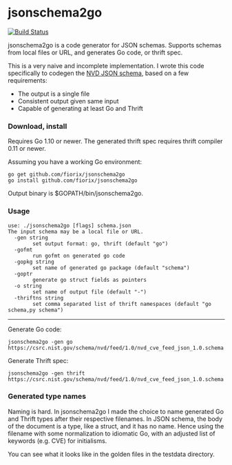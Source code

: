 # jsonschema2go

[![Build Status](https://secure.travis-ci.org/fiorix/jsonschema2go.png)](http://travis-ci.org/fiorix/jsonschema2go)

jsonschema2go is a code generator for JSON schemas. Supports schemas from local files or URL, and generates Go code, or thrift spec.

This is a very naive and incomplete implementation. I wrote this code specifically to codegen the [NVD JSON schema](https://nvd.nist.gov/vuln/data-feeds#JSON_FEED), based on a few requirements:

* The output is a single file
* Consistent output given same input
* Capable of generating at least Go and Thrift

### Download, install

Requires Go 1.10 or newer. The generated thrift spec requires thrift compiler 0.11 or newer.

Assuming you have a working Go environment:

```
go get github.com/fiorix/jsonschema2go
go install github.com/fiorix/jsonschema2go
```

Output binary is $GOPATH/bin/jsonschema2go.

### Usage

```
use: ./jsonschema2go [flags] schema.json
The input schema may be a local file or URL.
  -gen string
    	set output format: go, thrift (default "go")
  -gofmt
    	run gofmt on generated go code
  -gopkg string
    	set name of generated go package (default "schema")
  -goptr
    	generate go struct fields as pointers
  -o string
    	set name of output file (default "-")
  -thriftns string
    	set comma separated list of thrift namespaces (default "go schema,py schema")
```

---

Generate Go code:

```
jsonschema2go -gen go https://csrc.nist.gov/schema/nvd/feed/1.0/nvd_cve_feed_json_1.0.schema
```

Generate Thrift spec:

```
jsonschema2go -gen thrift https://csrc.nist.gov/schema/nvd/feed/1.0/nvd_cve_feed_json_1.0.schema
```

### Generated type names

Naming is hard. In jsonschema2go I made the choice to name generated Go and Thrift types after their respective filenames. In JSON schema, the body of the document is a type, like a struct, and it has no name. Hence using the filename with some normalization to idiomatic Go, with an adjusted list of keywords (e.g. CVE) for initialisms.

You can see what it looks like in the golden files in the testdata directory.
